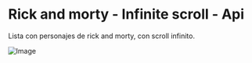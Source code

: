 # Rick and morty - Infinite scroll - Api

Lista con personajes de rick and morty, con scroll infinito.

![Image](image.gif)
